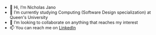 - 👋 Hi, I’m Nicholas Jano
- 🌱 I’m currently studying Computing (Software Design specialization) at Queen's University
- 👥 I’m looking to collaborate on anything that reaches my interest
- 📫 You can reach me on [LinkedIn](https://linkedin.com/in/nicholasjano/)
